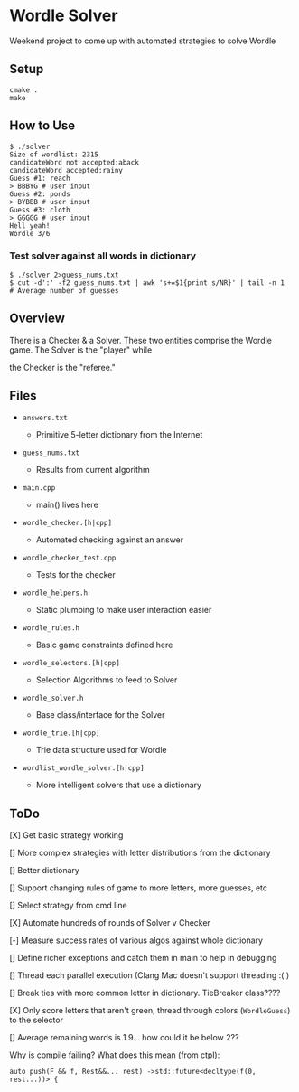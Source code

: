 # Wordle Solver

Weekend project to come up with automated strategies to solve Wordle

## Setup
```
cmake .
make
```

## How to Use

```
$ ./solver
Size of wordlist: 2315
candidateWord not accepted:aback
candidateWord accepted:rainy
Guess #1: reach
> BBBYG # user input
Guess #2: ponds
> BYBBB # user input
Guess #3: cloth
> GGGGG # user input
Hell yeah!
Wordle 3/6
```

### Test solver against all words in dictionary
```
$ ./solver 2>guess_nums.txt
$ cut -d':' -f2 guess_nums.txt | awk 's+=$1{print s/NR}' | tail -n 1   # Average number of guesses
```

## Overview

There is a Checker & a Solver. These two entities comprise the Wordle game. The Solver is the "player" while

the Checker is the "referee."


## Files

- `answers.txt`

  - Primitive 5-letter dictionary from the Internet

- `guess_nums.txt`

  - Results from current algorithm

- `main.cpp`

  - main() lives here

- `wordle_checker.[h|cpp]`

  - Automated checking against an answer

- `wordle_checker_test.cpp`

  - Tests for the checker

- `wordle_helpers.h`

  - Static plumbing to make user interaction easier

- `wordle_rules.h`

  - Basic game constraints defined here

- `wordle_selectors.[h|cpp]`

  - Selection Algorithms to feed to Solver

- `wordle_solver.h`

  - Base class/interface for the Solver

- `wordle_trie.[h|cpp]`

  - Trie data structure used for Wordle

- `wordlist_wordle_solver.[h|cpp]`

  - More intelligent solvers that use a dictionary


## ToDo

[X] Get basic strategy working

[] More complex strategies with letter distributions from the dictionary

[] Better dictionary

[] Support changing rules of game to more letters, more guesses, etc

[] Select strategy from cmd line

[X] Automate hundreds of rounds of Solver v Checker

[-] Measure success rates of various algos against whole dictionary

[] Define richer exceptions and catch them in main to help in debugging

[] Thread each parallel execution (Clang Mac doesn't support threading :( )

[] Break ties with more common letter in dictionary. TieBreaker class????

[X] Only score letters that aren't green, thread through colors (`WordleGuess`) to the selector

[] Average remaining words is 1.9... how could it be below 2??

Why is compile failing?
What does this mean (from ctpl):
```
auto push(F && f, Rest&&... rest) ->std::future<decltype(f(0, rest...))> {
```

